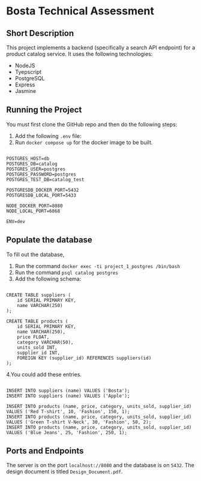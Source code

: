 # Bosta Technical Assessment

## Short Description

This project implements a backend (specifically a search API endpoint) for a product catalog service. It uses the following technologies:

- NodeJS
- Tyepscript
- PostgreSQL
- Express
- Jasmine

## Running the Project

You must first clone the GitHub repo and then do the following steps:

<!-- 2. Create a Postgres Database:
    1. Connect to the Postgres console
    2. Run the following command `CREATE USER shopping_user WITH PASSWORD 'password123';`
    3. Create the Databases `shopping` and `shopping_test`
    4. Connect to both databases and `GRANT ALL PRIVILEGES ON DATABASE shopping TO shopping_user;` -->

1. Add the following `.env` file:
2. Run `docker compose up` for the docker image to be built.

<pre><code>
POSTGRES_HOST=db
POSTGRES_DB=catalog
POSTGRES_USER=postgres
POSTGRES_PASSWORD=postgres
POSTGRES_TEST_DB=catalog_test

POSTGRESDB_DOCKER_PORT=5432
POSTGRESDB_LOCAL_PORT=5433

NODE_DOCKER_PORT=8080
NODE_LOCAL_PORT=6868

ENV=dev
</code></pre>


## Populate the database

To fill out the database, 

1. Run the command `docker exec -ti project_1_postgres /bin/bash`
2. Run the command `psql catalog postgres`
3. Add the following schema:

<pre><code>
CREATE TABLE suppliers (
    id SERIAL PRIMARY KEY,
    name VARCHAR(250)
);

CREATE TABLE products (
    id SERIAL PRIMARY KEY,
    name VARCHAR(250),
    price FLOAT, 
    category VARCHAR(50),
    units_sold INT,
    supplier_id INT,
    FOREIGN KEY (supplier_id) REFERENCES suppliers(id)
);
</code></pre>

4.You could add these entries.
<pre><code>
INSERT INTO suppliers (name) VALUES ('Bosta');
INSERT INTO suppliers (name) VALUES ('Apple');

INSERT INTO products (name, price, category, units_sold, supplier_id) VALUES ('Red T-shirt', 10, 'Fashion', 150, 1);
INSERT INTO products (name, price, category, units_sold, supplier_id) VALUES ('Green T-shirt V-Neck', 30, 'Fashion', 50, 2);
INSERT INTO products (name, price, category, units_sold, supplier_id) VALUES ('Blue Jeans', 25, 'Fashion', 250, 1);
</code></pre>



## Ports and Endpoints

The server is on the port `localhost://8080` and the database is on `5432`. The design document is titled `Design_Document.pdf`.

